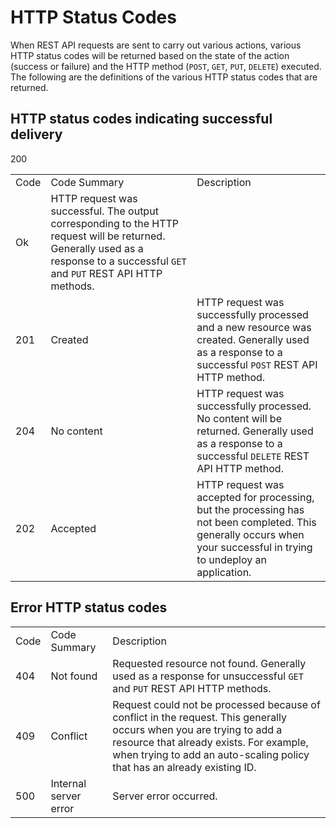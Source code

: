 # HTTP Status Codes

When REST API requests are sent to carry out various actions, various HTTP status codes will be returned based on the state of the action (success or failure) and the HTTP method (`POST`, `GET`, `PUT`, `DELETE`) executed. The following are the definitions of the various HTTP status codes that are returned.

## HTTP status codes indicating successful delivery

<table>
<tr>
<td> Code</td>
<td>Code Summary</td>
<td> Description</td>
</tr>
<tr> 200</td>
<td>Ok</td>
<td>HTTP request was successful. The output corresponding to the HTTP request will be returned. Generally used as a response to a successful <code>GET</code> and <code>PUT</code> REST API HTTP methods.</td>
</tr>
<tr> 
<td>201</td>
<td>Created</td>
<td>HTTP request was successfully processed and a new resource was created. Generally used as a response to a successful <code>POST</code> REST API HTTP method.</td>
</tr>
<tr> 
<td>204</td>
<td>No content</td>
<td>HTTP request was successfully processed. No content will be returned. Generally used as a response to a successful <code>DELETE</code> REST API HTTP method.</td>
</tr>
<tr> 
<td>202</td>
<td>Accepted</td>
<td>HTTP request was accepted for processing, but the processing has not been completed. This generally occurs when your successful in trying to undeploy an application.</td>
</tr>

</table>

## Error HTTP status codes

<table>
<tr>
<td>Code</td>
<td>Code Summary</td>
<td>Description</td>
</tr>
<tr>
<td>404</td>
<td>Not found</td>
<td>Requested resource not found. Generally used as a response for unsuccessful <code>GET</code> and <code>PUT</code> REST API HTTP methods.</td>
</tr>
<tr>
<td>409</td>
<td>Conflict</td>
<td>Request could not be processed because of conflict in the request. This generally occurs when you are trying to add a resource that already exists. For example, when trying to add an auto-scaling policy that has an already existing ID.
</td>
</tr>
<tr>
<td>500</td>
<td>Internal server error</td>
<td>Server error occurred.</td> </tr>
</table>
